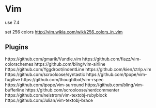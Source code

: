 <h1>Vim</h1>

use 7.4

set 256 colors
http://vim.wikia.com/wiki/256_colors_in_vim

<h2>Plugins</h2>
https://github.com/gmarik/Vundle.vim
https://github.com/flazz/vim-colorschemes
https://github.com/bling/vim-airline
https://github.com/Yggdroot/indentLine
https://github.com/kien/ctrlp.vim
https://github.com/scrooloose/syntastic
https://github.com/tpope/vim-fugitive
https://github.com/thoughtbot/vim-rspec
https://github.com/tpope/vim-surround
https://github.com/bling/vim-bufferline
https://github.com/scrooloose/nerdcommenter
https://github.com/nelstrom/vim-textobj-rubyblock
https://github.com/Julian/vim-textobj-brace
